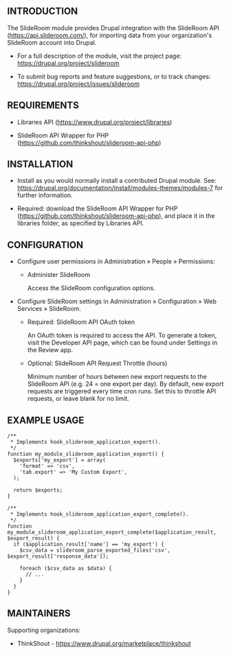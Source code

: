 INTRODUCTION
------------

The SlideRoom module provides Drupal integration with the SlideRoom API (https://api.slideroom.com/),
for importing data from your organization's SlideRoom account into Drupal.

 * For a full description of the module, visit the project page:
   https://drupal.org/project/slideroom

 * To submit bug reports and feature suggestions, or to track changes:
   https://drupal.org/project/issues/slideroom

REQUIREMENTS
------------

 * Libraries API (https://www.drupal.org/project/libraries)

 * SlideRoom API Wrapper for PHP (https://github.com/thinkshout/slideroom-api-php)

INSTALLATION
------------

 * Install as you would normally install a contributed Drupal module. See:
   https://drupal.org/documentation/install/modules-themes/modules-7
   for further information.

 * Required: download the SlideRoom API Wrapper for PHP (https://github.com/thinkshout/slideroom-api-php),
   and place it in the libraries folder, as specified by Libraries API.

CONFIGURATION
-------------

 * Configure user permissions in Administration » People » Permissions:

   - Administer SlideRoom

     Access the SlideRoom configuration options.

 * Configure SlideRoom settings in Administration » Configuration » Web Services » SlideRoom.

   - Required: SlideRoom API OAuth token

     An OAuth token is required to access the API. To generate a token, visit the Developer API page,
     which can be found under Settings in the Review app.

   - Optional: SlideRoom API Request Throttle (hours)

     Minimum number of hours between new export requests to the SlideRoom API (e.g. 24 = one export per
     day). By default, new export requests are triggered every time cron runs. Set this to throttle API
     requests, or leave blank for no limit.

EXAMPLE USAGE
-------------

    /**
     * Implements hook_slideroom_application_export().
     */
    function my_module_slideroom_application_export() {
      $exports['my_export'] = array(
        'format' => 'csv',
        'tab.export' => 'My Custom Export',
      );

      return $exports;
    }

    /**
     * Implements hook_slideroom_application_export_complete().
     */
    function my_module_slideroom_application_export_complete($application_result, $export_result) {
      if ($application_result['name'] == 'my_export') {
        $csv_data = slideroom_parse_exported_files('csv', $export_result['response_data']);

        foreach ($csv_data as $data) {
          // ...
        }
      }
    }

MAINTAINERS
-----------

Supporting organizations:

 * ThinkShout - https://www.drupal.org/marketplace/thinkshout
